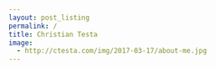 ```yaml
---
layout: post_listing
permalink: /
title: Christian Testa
image:
  - http://ctesta.com/img/2017-03-17/about-me.jpg
---
```


